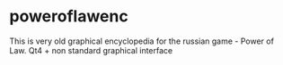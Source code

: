 poweroflawenc
=============

This is very old graphical encyclopedia for the russian game - Power of Law. Qt4 + non standard graphical interface
